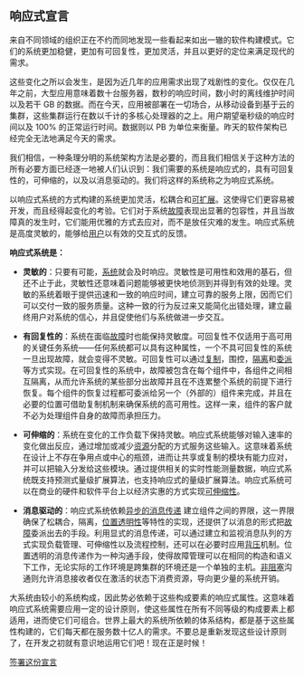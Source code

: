 响应式宣言
---------

来自不同领域的组织正在不约而同地发现一些看起来如出一辙的软件构建模式。它们的系统更加稳健，更加有可回复性，更加灵活，并且以更好的定位来满足现代的需求。

这些变化之所以会发生，是因为近几年的应用需求出现了戏剧性的变化。仅仅在几年之前，大型应用意味着数十台服务器，数秒的响应时间，数小时的离线维护时间以及若干 GB 的数据。而在今天，应用被部署在一切场合，从移动设备到基于云的集群，这些集群运行在数以千计的多核心处理器的之上。用户期望毫秒级的响应时间以及 100% 的正常运行时间。数据则以 PB 为单位来衡量。昨天的软件架构已经完全无法地满足今天的需求。

我们相信，一种条理分明的系统架构方法是必要的，而且我们相信关于这种方法的所有必要方面已经逐一地被人们认识到：我们需要的系统是响应式的，具有可回复性的，可伸缩的，以及以消息驱动的。我们将这样的系统称之为响应式系统。

以响应式系统的方式构建的系统更加灵活，松耦合和[可扩展](/glossary#可扩展性)。这使得它们更容易被开发，而且经得起变化的考验。它们对于系统[故障](/glossary#故障)表现出显著的包容性，并且当故障真的发生时，它们能用优雅的方式去应对，而不是放任灾难的发生。响应式系统是高度灵敏的，能够给[用户](/glossary#用户)以有效的交互式的反馈。

**响应式系统是：**

* <a name="灵敏的"></a>**灵敏的**：只要有可能，[系统](/glossary#系统)就会及时响应。灵敏性是可用性和效用的基石，但还不止于此，灵敏性还意味着问题能够被更快地侦测到并得到有效的处理。灵敏的系统着眼于提供迅速和一致的响应时间，建立可靠的服务上限，因而它们可以交付一致的服务质量。这种一致的行为反过来又能简化出错处理，建立最终用户对系统的信心，并且促使他们与系统做进一步交互。

* <a name="有回复性的"></a>**有回复性的**：系统在面临[故障](#故障)时也能保持灵敏度。可回复性不仅适用于高可用的关键任务系统——任何系统都可以具有这种属性，一个不具可回复性的系统一旦出现故障，就会变得不灵敏。可回复性可以通过[复制](/glossary#复制)，围控，[隔离](/glossary#隔离)和[委派](#/glossary#委派)等方式实现。在可回复性的系统中，故障被包含在每个组件中，各组件之间相互隔离，从而允许系统的某些部分出故障并且在不连累整个系统的前提下进行恢复。每个组件的恢复过程都可委派给另一个（外部的）组件来完成，并且在必要的位置可借助复制机制来确保系统的高可用性。这样一来，组件的客户就不必为处理组件自身的故障而承担压力。

* <a name="可伸缩的"></a>**可伸缩的**：系统在变化的工作负载下保持灵敏。响应式系统能够对输入速率的变化做出反应，通过增加或减少[资源](/glossary#资源)分配的方式服务这些输入。这意味着系统在设计上不存在争用点或中心的瓶颈，进而让共享或复制的模块有能力应对，并可以把输入分发给这些模块。通过提供相关的实时性能测量数据，响应式系统既支持预测式量级扩展算法，也支持响应式的量级扩展算法。响应式系统可以在商业的硬件和软件平台上以经济实惠的方式实现[可伸缩性](/glossary#可伸缩性)。

* <a name="消息驱动的"></a>**消息驱动的**：响应式系统依赖[异步的](/glossary#异步的)[消息传递](/glossary#消息驱动) 建立组件之间的界限，这一界限确保了松耦合，隔离，[位置透明性](/glossary#位置透明性)等特性的实现，还提供了以消息的形式把[故障](/glossary#故障)委派出去的手段。利用显式的消息传递，可以通过建立和监视消息队列的方式实现负载管理、可伸缩性以及流程控制，还可以在必要时应用[背压](/glossary#背压)机制。位置透明的消息传递作为一种沟通手段，使得故障管理可以在相同的构造和语义下工作，无论实际的工作环境是跨集群的环境还是一个单独的主机。[非阻塞](/glossary#非阻塞)沟通则允许消息接收者仅在激活的状态下消费资源，导向更少量的系统开销。

大系统由较小的系统构成，因此势必依赖于这些构成要素的响应式属性。这意味着响应式系统需要应用一定的设计原则，使这些属性在所有不同等级的构成要素上都适用，进而使它们可组合。世界上最大的系统所依赖的体系结构，都是基于这些属性构建的，它们每天都在服务数十亿人的需求。不要总是重新发现这些设计原则了，在开发之初就有意识地运用它们吧！现在正是时候！

[签署这份宣言](http://www.reactivemanifesto.org/#sign-button)
